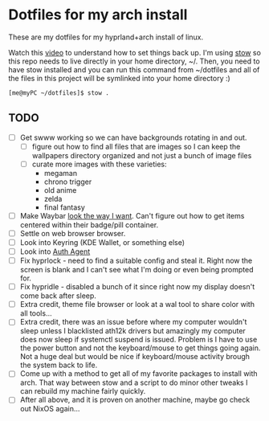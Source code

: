 # Dotfiles for my arch install

These are my dotfiles for my hyprland+arch install of linux.

Watch this [video](https://www.youtube.com/watch?v=y6XCebnB9gs) to understand how to set things back up. I'm using [stow](https://www.gnu.org/software/stow/manual/stow.html) so this repo needs to live directly in your home directory, ~/. Then, you need to have stow installed and you can run this command from ~/dotfiles and all of the files in this project will be symlinked into your home directory :)

``` bash
[me@myPC ~/dotfiles]$ stow .
```

## TODO
* [ ] Get swww working so we can have backgrounds rotating in and out.
    - [ ] figure out how to find all files that are images so I can keep the wallpapers directory organized and not just a bunch of image files
    - [ ] curate more images with these varieties:
        - megaman
        - chrono trigger
        - old anime
        - zelda
        - final fantasy
* [ ] Make Waybar [look the way I want](https://camo.githubusercontent.com/b8805970ca251df50b4f57a8912ee9a875cc6f022ec6a05191ef1e7dff837949/68747470733a2f2f6c696e66696e64656c2e6769746875622e696f2f63646e2f687970726c616e642d707265766965772d622e706e67). Can't figure out how to get items centered within their badge/pill container.
* [ ] Settle on web browser browser. 
* [ ] Look into Keyring (KDE Wallet, or something else)
* [ ] Look into [Auth Agent](https://wiki.hyprland.org/Useful-Utilities/Must-have/#authentication-agent)
* [ ] Fix hyprlock - need to find a suitable config and steal it. Right now the screen is blank and I can't see what I'm doing or even being prompted for.
* [ ] Fix hypridle - disabled a bunch of it since right now my display doesn't come back after sleep.
* [ ] Extra credit, theme file browser or look at a wal tool to share color with all tools...
* [ ] Extra credit, there was an issue before where my computer wouldn't sleep unless I blacklisted ath12k drivers but amazingly my computer does now sleep if systemctl suspend is issued. Problem is I have to use the power button and not the keyboard/mouse to get things going again. Not a huge deal but would be nice if keyboard/mouse activity brough the system back to life.
* [ ] Come up with a method to get all of my favorite packages to install with arch. That way between stow and a script to do minor other tweaks I can rebuild my machine fairly quickly.
* [ ] After all above, and it is proven on another machine, maybe go check out NixOS again...